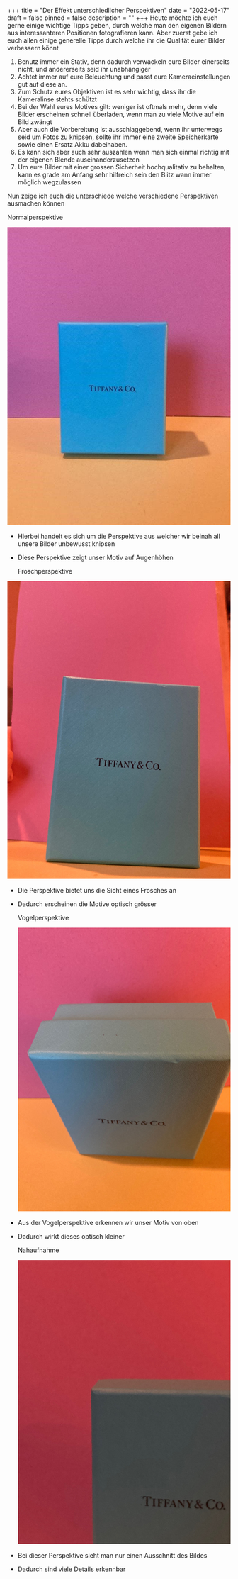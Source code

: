 +++
title = "Der Effekt unterschiedlicher Perspektiven"
date = "2022-05-17"
draft = false
pinned = false
description = ""
+++
Heute möchte ich euch gerne einige wichtige Tipps geben, durch welche man den eigenen Bildern aus interessanteren Positionen fotografieren kann. Aber zuerst gebe ich euch allen einige generelle Tipps durch welche ihr die Qualität eurer Bilder verbessern könnt 

1. Benutz immer ein Stativ, denn dadurch verwackeln eure Bilder einerseits nicht, und andererseits seid ihr unabhängiger 
2. Achtet immer auf eure Beleuchtung und passt eure Kameraeinstellungen gut auf diese an. 
3. Zum Schutz eures Objektiven ist es sehr wichtig, dass ihr die Kameralinse stehts schützt 
4. Bei der Wahl eures Motives gilt: weniger ist oftmals mehr, denn viele Bilder erscheinen schnell überladen, wenn man zu viele Motive auf ein Bild zwängt 
5. Aber auch die Vorbereitung ist ausschlaggebend, wenn ihr unterwegs seid um Fotos zu knipsen, sollte ihr immer eine zweite Speicherkarte sowie einen Ersatz Akku dabeihaben. 
6. Es kann sich aber auch sehr auszahlen wenn man sich einmal richtig mit der eigenen Blende auseinanderzusetzen
7. Um eure Bilder mit einer grossen Sicherheit hochqualitativ zu behalten, kann es grade am Anfang sehr hilfreich sein den Blitz wann immer möglich wegzulassen 

Nun zeige ich euch die unterschiede welche verschiedene Perspektiven ausmachen können 

Normalperspektive 

![](bild-1-1-.jpg)

* Hierbei handelt es sich um die Perspektive  aus welcher wir beinah all unsere Bilder unbewusst knipsen
* Diese Perspektive zeigt unser Motiv auf Augenhöhen

  Froschperspektive

![](bild-2-1-.jpg)

* Die Perspektive bietet uns die Sicht eines Frosches an
* Dadurch erscheinen die Motive optisch grösser

  Vogelperspektive

  ![](bild-3-1-.jpg)


* Aus der Vogelperspektive erkennen wir unser Motiv von oben
* Dadurch wirkt dieses optisch kleiner

  Nahaufnahme

  ![](bild-4-1-.jpg)


* Bei dieser Perspektive sieht man nur einen Ausschnitt des Bildes
* Dadurch sind viele Details erkennbar